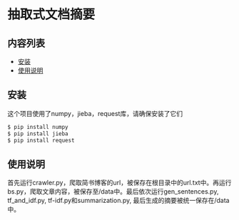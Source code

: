 # 抽取式文档摘要

## 内容列表

- [安装](#安装)
- [使用说明](#使用说明)

## 安装

这个项目使用了numpy，jieba，request库，请确保安装了它们

```sh
$ pip install numpy
$ pip install jieba
$ pip install request
```

## 使用说明

首先运行crawler.py，爬取简书博客的url，被保存在根目录中的url.txt中。再运行bs.py，爬取文章内容，被保存至/data中。最后依次运行gen_sentences.py, tf_and_idf.py, tf-idf.py和summarization.py, 最后生成的摘要被统一保存在/data中。